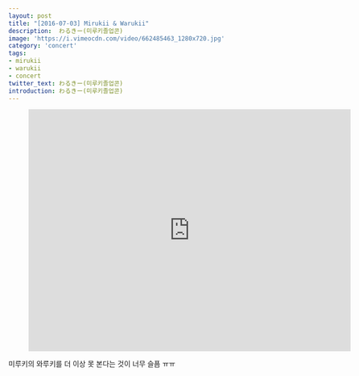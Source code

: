 ```yaml
---
layout: post
title: "[2016-07-03] Mirukii & Warukii"
description:  わるきー(미루키졸업콘)
image: 'https://i.vimeocdn.com/video/662485463_1280x720.jpg'
category: 'concert'
tags:
- mirukii
- warukii
- concert
twitter_text: わるきー(미루키졸업콘)
introduction: わるきー(미루키졸업콘)
---
```

<figure class="video_container">
<iframe src="https://player.vimeo.com/video/239498086" width="640" height="480" frameborder="0" webkitallowfullscreen mozallowfullscreen allowfullscreen></iframe>
</figure>

미루키의 와루키를 더 이상 못 본다는 것이 너무 슬픔 ㅠㅠ
